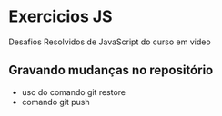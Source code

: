 # Exercicios JS
 Desafios Resolvidos de JavaScript do curso em video

## Gravando mudanças no repositório

* uso do comando git restore
* comando git push